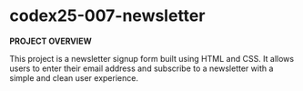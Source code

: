 # codex25-007-newsletter

**PROJECT OVERVIEW**

This project is a newsletter signup form built using HTML and CSS. It allows users to enter their email address and subscribe to a newsletter with a simple and clean user experience.
